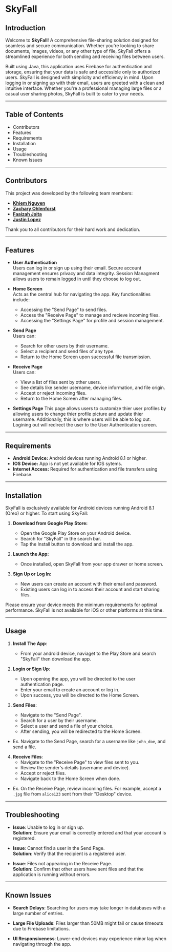 # SkyFall

## Introduction

Welcome to **SkyFall**! A comprehensive file-sharing solution designed for seamless and secure communication. Whether you're looking to share documents, images, videos, or any other type of file, SkyFall offers a streamlined experience for both sending and receiving files between users. 

Built using Java, this application uses Firebase for authentication and storage, ensuring that your data is safe and accessible only to authorized users. SkyFall is designed with simplicity and efficiency in mind. Upon logging in or signing up with their email, users are greeted with a clean and intuitive interface. Whether you're a professional managing large files or a casual user sharing photos, SkyFall is built to cater to your needs. 

-----------------------------------------------------------------------------------------------------------------

## Table of Contents
- Contributors
- Features
- Requirements
- Installation
- Usage
- Troubleshooting
- Known Issues

-----------------------------------------------------------------------------------------------------------------

## Contributors 
This project was developed by the following team members: 
- [**Khiem Nguyen**](https://github.com/KhiemNguyen15)
- [**Zachary Ohlenforst**](https://github.com/zachattack168)
- [**Faaizah Joita**](https://github.com/JoyJoita)
- [**Justin Lopez**](https://github.com/Justin-N-Lopez)

Thank you to all contributors for their hard work and dedication.

-----------------------------------------------------------------------------------------------------------------

## Features

- **User Authentication**  
  Users can log in or sign up using their email. Secure account management ensures privacy and data integrity. Session Managment allows users to remain logged in until they choose to log out.

- **Home Screen**  
  Acts as the central hub for navigating the app.
  Key functionalities include: 
  - Accessing the "Send Page" to send files.  
  - Access the "Receive Page" to manage and recieve incoming files. 
  - Accessing the "Settings Page" for profile and session management.

- **Send Page**  
  Users can:  
  - Search for other users by their username.  
  - Select a recipient and send files of any type.  
  - Return to the Home Screen upon successful file transmission.  

- **Receive Page**  
  Users can:  
  - View a list of files sent by other users.  
  - See details like sender username, device information, and file origin.  
  - Accept or reject incoming files.  
  - Return to the Home Screen after managing files.
 
- **Settings Page**
  This page allows users to customize thier user profiles by allowing users to change thier profile picture and update thier username. Additionally, this is where users will be able to log out. Logining out will redirect the user to the User Authentication screen.

-----------------------------------------------------------------------------------------------------------------

## Requirements 

- **Android Device:**  Android devices running Android 8.1 or higher.
- **IOS Device:** App is not yet available for IOS sytems.
- **Internet Access:** Required for authentication and file transfers using Firebase. 

-----------------------------------------------------------------------------------------------------------------

## Installation

SkyFall is exclusively available for Android devices running Android 8.1 (Oreo) or higher. To start using SkyFall:

1. **Download from Google Play Store:**
   - Open the Google Play Store on your Android device.
   - Search for "SkyFall" in the search bar.
   - Tap the Install button to download and install the app.

2. **Launch the App:**
   - Once installed, open SkyFall from your app drawer or home screen.

3. **Sign Up or Log In:**
   - New users can create an account with their email and password.
   - Existing users can log in to access their account and start sharing files.

Please ensure your device meets the minimum requirements for optimal performance. SkyFall is not available for iOS or other platforms at this time.


-----------------------------------------------------------------------------------------------------------------

## Usage

1. **Install The App**:  
   - From your android device, naviaget to the Play Store and search "SkyFall" then download the app.
   
2. **Login or Sign Up**:  
   - Upon opening the app, you will be directed to the user authentication page.
   - Enter your email to create an account or log in.  
   - Upon success, you will be directed to the Home Screen.

3. **Send Files**:  
   - Navigate to the "Send Page".  
   - Search for a user by their username.  
   - Select a user and send a file of your choice.  
   - After sending, you will be redirected to the Home Screen.
 - Ex. Navigate to the Send Page, search for a username like `john_doe`, and send a file.

4. **Receive Files**:  
   - Navigate to the "Receive Page" to view files sent to you.  
   - Review the sender's details (username and device).  
   - Accept or reject files.  
   - Navigate back to the Home Screen when done.
- Ex. On the Receive Page, review incoming files. For example, accept a `.jpg` file from `alice123` sent from their "Desktop" device.

-----------------------------------------------------------------------------------------------------------------

## Troubleshooting

- **Issue**: Unable to log in or sign up.  
  **Solution**: Ensure your email is correctly entered and that your account is registered.

- **Issue**: Cannot find a user in the Send Page.  
  **Solution**: Verify that the recipient is a registered user.

- **Issue**: Files not appearing in the Receive Page.  
  **Solution**: Confirm that other users have sent files and that the application is running without errors.

-----------------------------------------------------------------------------------------------------------------

## Known Issues

  - **Search Delays**: Searching for users may take longer in databases with a large number of entries.
    
  - **Large File Uploads**: Files larger than 50MB might fail or cause timeouts due to Firebase limitations.
    
  - **UI Responsiveness**: Lower-end devices may experience minor lag when navigating through the app.  

